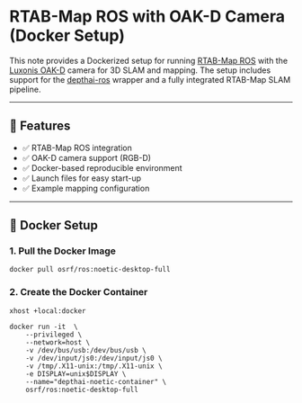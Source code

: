 # RTAB-Map ROS with OAK-D Camera (Docker Setup)

This note provides a Dockerized setup for running [RTAB-Map ROS](https://github.com/introlab/rtabmap_ros) with the [Luxonis OAK-D](https://docs.luxonis.com/projects/hardware/en/latest/pages/DM-series/OAK-D/) camera for 3D SLAM and mapping. The setup includes support for the [depthai-ros](https://github.com/luxonis/depthai-ros) wrapper and a fully integrated RTAB-Map SLAM pipeline.

---

## 🔧 Features

- ✅ RTAB-Map ROS integration
- ✅ OAK-D camera support (RGB-D)
- ✅ Docker-based reproducible environment
- ✅ Launch files for easy start-up
- ✅ Example mapping configuration

---

## 🐳 Docker Setup

### 1. Pull the Docker Image

```
docker pull osrf/ros:noetic-desktop-full
```

### 2. Create the Docker Container

```
xhost +local:docker

docker run -it  \
    --privileged \
    --network=host \
    -v /dev/bus/usb:/dev/bus/usb \
    -v /dev/input/js0:/dev/input/js0 \
    -v /tmp/.X11-unix:/tmp/.X11-unix \
    -e DISPLAY=unix$DISPLAY \
    --name="depthai-noetic-container" \
    osrf/ros:noetic-desktop-full
```


